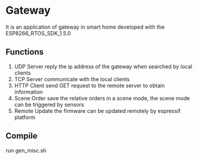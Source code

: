 # Gateway
It is an application of gateway in smart home developed with the ESP8266_RTOS_SDK_1.5.0

## Functions
1. UDP Server   reply the ip address of the gateway when searched by local clients  
2. TCP Server   communicate with the local clients  
3. HTTP Client   send GET request to the remote server to obtain information  
4. Scene Order   save the relative orders in a scene mode, the scene mode can be triggered by sensors  
5. Remote Update   the firmware can be updated remotely by espressif platform  

## Compile
run gen_misc.sh
